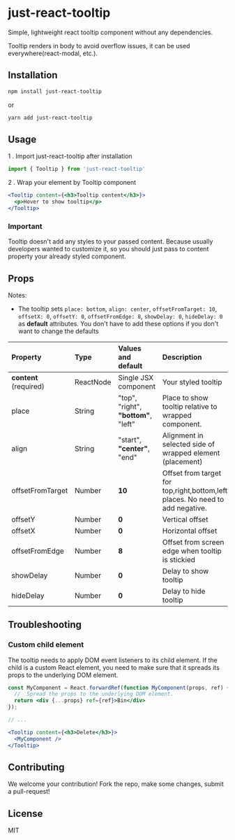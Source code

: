 # just-react-tooltip

Simple, lightweight react tooltip component without any dependencies.

Tooltip renders in body to avoid overflow issues, it can be used everywhere(react-modal, etc.).

## Installation

```sh
npm install just-react-tooltip
```

or

```sh
yarn add just-react-tooltip
```

## Usage


1 . Import just-react-tooltip after installation

```js
import { Tooltip } from 'just-react-tooltip'
```

2 . Wrap your element by Tooltip component

```jsx
<Tooltip content={<h3>Tooltip content</h3>}>
  <p>Hover to show tooltip</p>
</Tooltip>
```

### Important

Tooltip doesn't add any styles to your passed content. Because usually developers wanted to customize it, so you should just pass to content property your already styled component.

## Props

Notes:

- The tooltip sets `place: bottom`, `align: center`, `offsetFromTarget: 10`, `offsetX: 0`, `offsetY: 0`, `offsetFromEdge: 8`, `showDelay: 0`, `hideDelay: 0` as **default** attributes. You don't have to add these options if you don't want to change the defaults

| Property               | Type      | Values and **default**               | Description                                                                   |
|:-----------------------|:----------|:-------------------------------------|:------------------------------------------------------------------------------|
| **content** (required) | ReactNode | Single JSX component                 | Your styled tooltip                                                           |
| place                  | String    | "top", "right", **"bottom"**, "left" | Place to show tooltip relative to wrapped component.                          |
| align                  | String    | "start", **"center"**, "end"         | Alignment in selected side of wrapped element (placement)                     |
| offsetFromTarget       | Number    | **10**                               | Offset from target for top,right,bottom,left places. No need to add negative. |
| offsetY                | Number    | **0**                                | Vertical offset                                                               |
| offsetX                | Number    | **0**                                | Horizontal offset                                                             |
| offsetFromEdge         | Number    | **8**                                | Offset from screen edge when tooltip is stickied                              |
| showDelay              | Number    | **0**                                | Delay to show tooltip                                                         |
| hideDelay              | Number    | **0**                                | Delay to hide tooltip                                                         |

## Troubleshooting

### Custom child element
The tooltip needs to apply DOM event listeners to its child element. If the child is a custom React element, you need to make sure that it spreads its props to the underlying DOM element.
```jsx
const MyComponent = React.forwardRef(function MyComponent(props, ref) {
  //  Spread the props to the underlying DOM element.
  return <div {...props} ref={ref}>Bin</div>
});

// ...

<Tooltip content={<h3>Delete</h3>}>
  <MyComponent />
</Tooltip>
```

## Contributing

We welcome your contribution! Fork the repo, make some changes, submit a pull-request!

## License

MIT

